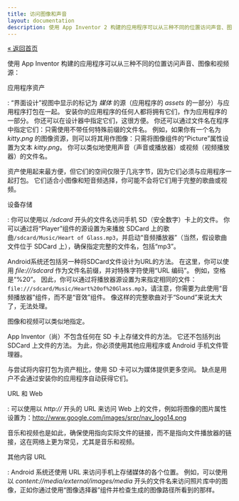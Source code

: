 ```yaml
---
title: 访问图像和声音
layout: documentation
description: 使用 App Inventor 2 构建的应用程序可以从三种不同的位置访问声音、图像和视频源。
---
```


[&laquo; 返回首页](index.html)

使用 App Inventor 构建的应用程序可以从三种不同的位置访问声音、图像和视频源：

应用程序资产

: “界面设计”视图中显示的标记为 *媒体* 的源（应用程序的 *assets* 的一部分）与应用程序打包在一起。 安装你的应用程序的任何人都将拥有它们，作为应用程序的一部分。 你还可以在设计器中指定它们，这很方便。 你还可以通过文件名在程序中指定它们：只需使用不带任何特殊前缀的文件名。 例如，如果你有一个名为 *kitty.png* 的图像资源，则可以将其用作图像：只需将图像组件的“Picture”属性设置为文本 *kitty.png*。 你可以类似地使用声音（声音或播放器）或视频（视频播放器）的文件名。

   资产使用起来最方便，但它们的空间仅限于几兆字节，因为它们必须与应用程序一起打包。 它们适合小图像和短音频选择，你可能不会将它们用于完整的歌曲或视频。

设备存储

: 你可以使用以 */sdcard* 开头的文件名访问手机 SD（安全数字）卡上的文件。 你可以通过将“Player”组件的源设置为来播放 SDCard 上的歌曲`/sdcard/Music/Heart of Glass.mp3`，并启动“音频播放器”（当然，假设歌曲文件位于 SDCard 上），确保指定完整的文件名，包括“mp3”。

   Android系统还包括另一种将SDCard文件设计为URL的方法。 在这里，你可以使用 *file:///sdcard* 作为文件名前缀，并对特殊字符使用“URL 编码”。 例如，空格是“%20”。 因此，你可以通过将播放器源设置为来指定相同的文件：`file:///sdcard/Music/Heart%20of%20Glass.mp3`，请注意，你需要为此使用“音频播放器”组件，而不是“音效”组件。 像这样的完整歌曲对于“Sound”来说太大了，无法处理。

   图像和视频可以类似地指定。

   App Inventor（尚）不包含任何在 SD 卡上存储文件的方法。 它还不包括列出 SDCard 上文件的方法。 为此，你必须使用其他应用程序或 Android 手机文件管理器。

   与尝试将内容打包为资产相比，使用 SD 卡可以为媒体提供更多空间。 缺点是用户不会通过安装你的应用程序自动获得它们。

URL 和 Web

: 可以使用以 *http://* 开头的 URL 来访问 Web 上的文件，例如将图像的图片属性设置为：http://www.google.com/images/srpr/nav_logo14.png

   音乐和视频也是如此，确保使用指向实际文件的链接，而不是指向文件播放器的链接，这在网络上更为常见，尤其是音乐和视频。

其他内容 URL

: Android 系统还使用 URL 来访问手机上存储媒体的各个位置。 例如，可以使用以 *content://media/external/images/media* 开头的文件名来访问照片库中的图像，正如你通过使用“图像选择器”组件并检查生成的图像路径所看到的那样。
